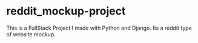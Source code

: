 # reddit_mockup-project

This is a FullStack Project I made with Python and Django. Its a reddit type of website mockup. 
